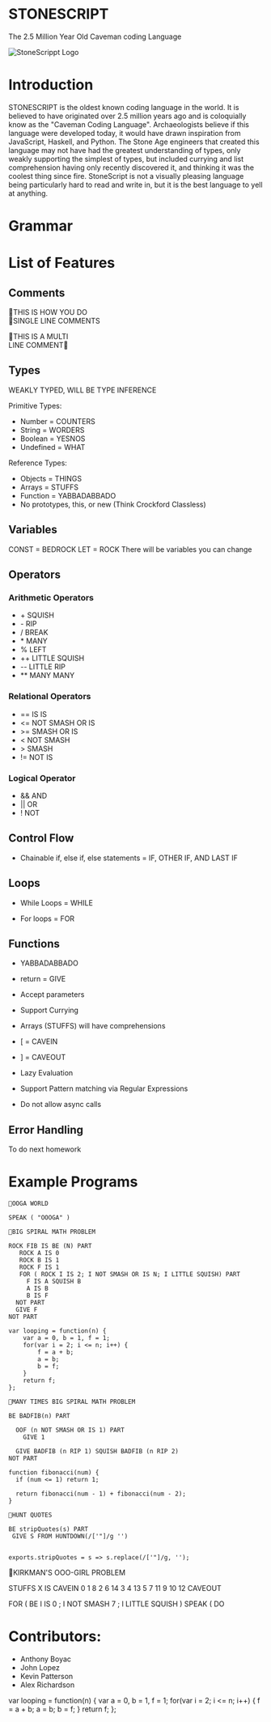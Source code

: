 # STONESCRIPT
The 2.5 Million Year Old Caveman coding Language

![StoneScrippt Logo](https://i.imgur.com/dvywB1b.png)

<!-- Due by next time:
* Solidfy all features to have grammar ready
-->

# Introduction
STONESCRIPT is the oldest known coding language in the world. It is believed to have originated over 2.5 million years ago and is coloquially know as the "Caveman Coding Language". Archaeologists believe if this language were developed today, it would have drawn inspiration from JavaScript, Haskell, and Python. The Stone Age engineers that created this language may not have had the greatest understanding of types, only weakly supporting the simplest of types, but included currying and list comprehension having only recently discovered it, and thinking it was the coolest thing since fire. StoneScript is not a visually pleasing language being particularly hard to read and write in, but it is the best language to yell at anything. 

# Grammar

# List of Features

## Comments
 🦖THIS IS HOW YOU DO <br/>
 🦖SINGLE LINE COMMENTS

🦕THIS IS A MULTI <br/>
LINE COMMENT🦕

## Types

WEAKLY TYPED, WILL BE TYPE INFERENCE

Primitive Types:
* Number = COUNTERS
* String = WORDERS
* Boolean = YESNOS
* Undefined = WHAT


Reference Types:
* Objects = THINGS
* Arrays = STUFFS
* Function = YABBADABBADO
* No prototypes, this, or new (Think Crockford Classless)

## Variables 

CONST = BEDROCK
LET = ROCK
There will be variables you can change 

## Operators
### Arithmetic Operators
* \+ SQUISH
* \- RIP 
* \/ BREAK 
* \* MANY
* % LEFT
* ++ LITTLE SQUISH
* -- LITTLE RIP
* ** MANY MANY

### Relational Operators
* == IS IS
* <= NOT SMASH OR IS
* \>= SMASH OR IS
* < NOT SMASH
* \> SMASH
* != NOT IS

### Logical Operator
* && AND
* || OR
* ! NOT

## Control Flow

* Chainable if, else if, else statements = IF, OTHER IF, AND LAST IF

## Loops
* While Loops = WHILE

* For loops = FOR

## Functions

* YABBADABBADO
* return = GIVE
* Accept parameters
* Support Currying

* Arrays (STUFFS) will have comprehensions
* \[ = CAVEIN
* ] = CAVEOUT
* Lazy Evaluation
* Support Pattern matching via Regular Expressions
* Do not allow async calls

## Error Handling
To do next homework

# Example Programs

```
🦖OOGA WORLD 

SPEAK ( "OOOGA" )
```

```
🦖BIG SPIRAL MATH PROBLEM 

ROCK FIB IS BE (N) PART
   ROCK A IS 0
   ROCK B IS 1
   ROCK F IS 1
   FOR ( ROCK I IS 2; I NOT SMASH OR IS N; I LITTLE SQUISH) PART
     F IS A SQUISH B
     A IS B
     B IS F
  NOT PART
  GIVE F
NOT PART

```

```
var looping = function(n) {
    var a = 0, b = 1, f = 1;
    for(var i = 2; i <= n; i++) {
        f = a + b;
        a = b;
        b = f;
    }
    return f;
};
```

```
🦖MANY TIMES BIG SPIRAL MATH PROBLEM

BE BADFIB(n) PART

  OOF (n NOT SMASH OR IS 1) PART
    GIVE 1
    
  GIVE BADFIB (n RIP 1) SQUISH BADFIB (n RIP 2)
NOT PART
```

```
function fibonacci(num) {
  if (num <= 1) return 1;

  return fibonacci(num - 1) + fibonacci(num - 2);
}
```

```
🦖HUNT QUOTES

BE stripQuotes(s) PART
 GIVE S FROM HUNTDOWN(/['"]/g '')
 
```
```
exports.stripQuotes = s => s.replace(/['"]/g, '');
```

🦖KIRKMAN'S OOO-GIRL PROBLEM

STUFFS X IS CAVEIN 0 1 8 2 6 14 3 4 13 5 7 11 9 10 12 CAVEOUT

FOR ( BE I IS 0 ; I NOT SMASH 7 ; I LITTLE SQUISH )
SPEAK ( DO  



# Contributors:
* Anthony Boyac 
* John Lopez
* Kevin Patterson
* Alex Richardson


var looping = function(n) {
    var a = 0, b = 1, f = 1;
    for(var i = 2; i <= n; i++) {
        f = a + b;
        a = b;
        b = f;
    }
    return f;
};

